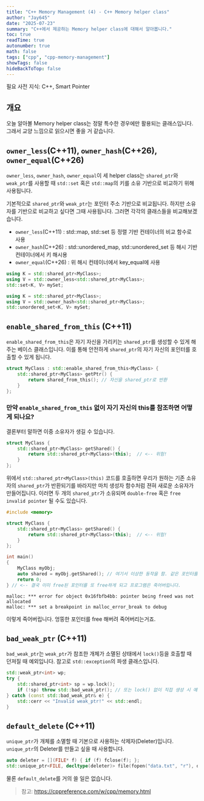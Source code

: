 ```yaml
---
title: "C++ Memory Management (4) - C++ Memory helper class"
author: "Jay645"
date: "2025-07-23"
summary: "C++에서 제공하는 Memory helper class에 대해서 알아봅니다."
toc: true
readTime: true
autonumber: true
math: false
tags: ["cpp", "cpp-memory-management"]
showTags: false
hideBackToTop: false
---
```


필요 사전 지식: C++, Smart Pointer

## 개요

오늘 알아볼 Memory helper class는 정말 특수한 경우에만 활용되는 클래스입니다. 그래서 교양 느낌으로 읽으시면 좋을 거 같습니다.

## `owner_less`(C++11), `owner_hash`(C++26), `owner_equal`(C++26)

`owner_less`, `owner_hash`, `owner_equal`이 세 helper class는 `shared_ptr`와 `weak_ptr`를 사용할 때 `std::set` 혹은 `std::map`의 키를 소유 기반으로 비교하기 위해 사용됩니다.

기본적으로 `shared_ptr`와 `weak_ptr`는 포인터 주소 기반으로 비교됩니다. 하지만 소유자를 기반으로 비교하고 싶다면 그때 사용됩니다. 그러면 각각의 클래스들을 비교해보겠습니다.

- `owner_less`(C++11) : std::map, std::set 등 정렬 기반 컨테이너의 비교 함수로 사용
- `owner_hash`(C++26) : std::unordered_map, std::unordered_set 등 해시 기반 컨테이너에서 키 해시용
- `owner_equal`(C++26) : 위 해시 컨테이너에서 key_equal에 사용

```cpp
using K = std::shared_ptr<MyClass>;
using V = std::owner_less<std::shared_ptr<MyClass>;
std::set<K, V> mySet;
```

```cpp
using K = std::shared_ptr<MyClass>;
using V = std::owner_hash<std::shared_ptr<MyClass>;
std::unordered_set<K, V> mySet;
```

## `enable_shared_from_this` (C++11)

`enable_shared_from_this`은 자기 자신을 가리키는 `shared_ptr`를 생성할 수 있게 해주는 베이스 클래스입니다. 이를 통해 안전하게 `shared_ptr`의 자기 자신의 포인터를 호출할 수 있게 됩니다.

```cpp
struct MyClass : std::enable_shared_from_this<MyClass> {
    std::shared_ptr<MyClass> getPtr() {
        return shared_from_this(); // 자신을 shared_ptr로 반환
    }
};
```

### 만약 `enable_shared_from_this` 없이 자기 자신의 this를 참조하면 어떻게 되나요?

결론부터 말하면 이중 소유자가 생길 수 있습니다.

```cpp
struct MyClass {
    std::shared_ptr<MyClass> getShared() {
        return std::shared_ptr<MyClass>(this);  // <-- 위험!
    }
};
```

위에서 `std::shared_ptr<MyClass>(this)` 코드를 호출하면 우리가 원하는 기존 소유자의 `shared_ptr`가 반환되기를 바라지만 마치 생성자 함수처럼 젼혀 새로운 소유자가 만들어집니다. 이러면 두 개의 `shared_ptr`가 소유되며 `double-free` 혹은 `free invalid pointer` 될 수도 있습니다.

```cpp
#include <memory>

struct MyClass {
    std::shared_ptr<MyClass> getShared() {
        return std::shared_ptr<MyClass>(this);  // <-- 위험!
    }
};

int main()
{
    MyClass myObj;
    auto shared = myObj.getShared(); // 여기서 이상한 동작을 함. 같은 포인터를 둘 다 소유하게 됨.
    return 0;
} // <-- 결국 이미 free된 포인터를 또 free하게 되고 프로그램은 죽어버립니다.
```

```
malloc: *** error for object 0x16fbfb4bb: pointer being freed was not allocated
malloc: *** set a breakpoint in malloc_error_break to debug
```

이렇게 죽어버립니다. 엉뚱한 포인터를 free 해버려 죽어버리는거죠.

## `bad_weak_ptr` (C++11)

`bad_weak_ptr`는 `weak_ptr`가 참조한 개체가 소멸된 상태에서 `lock()`등을 호출할 때 던져질 때 예외입니다. 참고로 `std::exception`의 파생 클래스입니다.

```cpp
std::weak_ptr<int> wp;
try {
    std::shared_ptr<int> sp = wp.lock();
    if (!sp) throw std::bad_weak_ptr(); // 또는 lock() 없이 직접 생성 시 예외 발생
} catch (const std::bad_weak_ptr& e) {
    std::cerr << "Invalid weak_ptr!" << std::endl;
}
```

## `default_delete` (C++11)

`unique_ptr`가 개체를 소멸할 때 기본으로 사용하는 삭제자(Deleter)입니다. `unique_ptr`의 Deleter를 만들고 싶을 때 사용합니다.

```cpp
auto deleter = [](FILE* f) { if (f) fclose(f); };
std::unique_ptr<FILE, decltype(deleter)> file(fopen("data.txt", "r"), deleter);
```

물론 `default_delete`를 거의 쓸 일은 없습니다.

> 참고: https://cppreference.com/w/cpp/memory.html